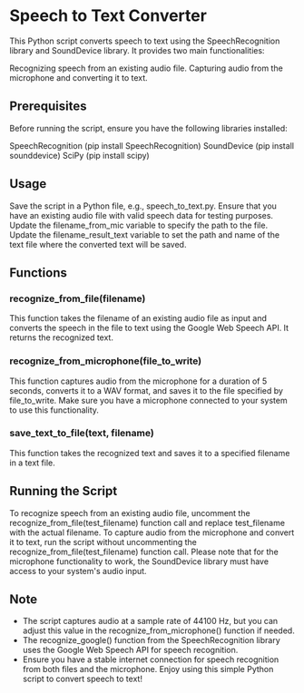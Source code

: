 # Speech to Text Converter
This Python script converts speech to text using the SpeechRecognition library and SoundDevice library. It provides two main functionalities:

Recognizing speech from an existing audio file.
Capturing audio from the microphone and converting it to text.
## Prerequisites
Before running the script, ensure you have the following libraries installed:

SpeechRecognition (pip install SpeechRecognition)
SoundDevice (pip install sounddevice)
SciPy (pip install scipy)
## Usage
Save the script in a Python file, e.g., speech_to_text.py.
Ensure that you have an existing audio file with valid speech data for testing purposes. Update the filename_from_mic variable to specify the path to the file.
Update the filename_result_text variable to set the path and name of the text file where the converted text will be saved.
## Functions
### recognize_from_file(filename)
This function takes the filename of an existing audio file as input and converts the speech in the file to text using the Google Web Speech API. It returns the recognized text.

### recognize_from_microphone(file_to_write)
This function captures audio from the microphone for a duration of 5 seconds, converts it to a WAV format, and saves it to the file specified by file_to_write. Make sure you have a microphone connected to your system to use this functionality.

### save_text_to_file(text, filename)
This function takes the recognized text and saves it to a specified filename in a text file.

## Running the Script
To recognize speech from an existing audio file, uncomment the recognize_from_file(test_filename) function call and replace test_filename with the actual filename.
To capture audio from the microphone and convert it to text, run the script without uncommenting the recognize_from_file(test_filename) function call.
Please note that for the microphone functionality to work, the SoundDevice library must have access to your system's audio input.

## Note
- The script captures audio at a sample rate of 44100 Hz, but you can adjust this value in the recognize_from_microphone() function if needed.
- The recognize_google() function from the SpeechRecognition library uses the Google Web Speech API for speech recognition.
- Ensure you have a stable internet connection for speech recognition from both files and the microphone.
Enjoy using this simple Python script to convert speech to text!
